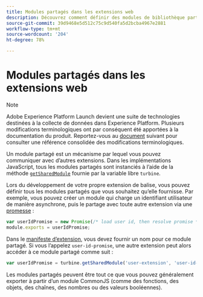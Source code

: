 ```yaml
---
title: Modules partagés dans les extensions web
description: Découvrez comment définir des modules de bibliothèque partagés pour les extensions web dans Adobe Experience Platform.
source-git-commit: 39d9468e5d512c75c9d540fa5d2bcba4967e2881
workflow-type: tm+mt
source-wordcount: '204'
ht-degree: 78%

---
```


# Modules partagés dans les extensions web

>[!NOTE]
>
>Adobe Experience Platform Launch devient une suite de technologies destinées à la collecte de données dans Experience Platform. Plusieurs modifications terminologiques ont par conséquent été apportées à la documentation du produit. Reportez-vous au [document](../../term-updates.md) suivant pour consulter une référence consolidée des modifications terminologiques.

Un module partagé est un mécanisme par lequel vous pouvez communiquer avec d’autres extensions. Dans les implémentations JavaScript, tous les modules partagés sont instanciés à l’aide de la méthode [`getSharedModule`](../turbine.md#shared) fournie par la variable libre `turbine`.

Lors du développement de votre propre extension de balise, vous pouvez définir tous les modules partagés que vous souhaitez qu’elle fournisse. Par exemple, vous pouvez créer un module qui charge un identifiant utilisateur de manière asynchrone, puis le partage avec toute autre extension via une [promesse](https://developer.mozilla.org/fr-FR/docs/Web/JavaScript/Reference/Global_Objects/Promise) :

```javascript
var userIdPromise = new Promise(/* load user id, then resolve promise */);
module.exports = userIdPromise;
```

Dans le [manifeste d’extension](../manifest.md), vous devez fournir un nom pour ce module partagé. Si vous l’appelez `user-id-promise`, une autre extension peut alors accéder à ce module partagé comme suit :

```javascript
var userIdPromise = turbine.getSharedModule('user-extension', 'user-id-promise');
```

Les modules partagés peuvent être tout ce que vous pouvez généralement exporter à partir d’un module CommonJS (comme des fonctions, des objets, des chaînes, des nombres ou des valeurs booléennes).
